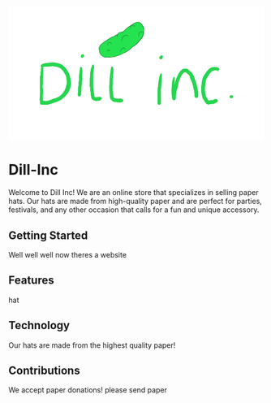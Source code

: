 <img src="images/not-products/logo.png">

# Dill-Inc
Welcome to Dill Inc! We are an online store that specializes in selling paper hats. Our hats are made from high-quality paper and are perfect for parties, festivals, and any other occasion that calls for a fun and unique accessory.

## Getting Started
Well well well now theres a website

## Features
hat

## Technology
Our hats are made from the highest quality paper!

## Contributions
We accept paper donations! please send paper

